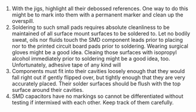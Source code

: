 1.  With the jigs, highlight all their debossed references.  One way to do this might be to mark into them with a permanent marker and clean up the overspill.
2.  Soldering to such small pads requires absolute cleanliness to be maintained of all surface mount surfaces to be soldered to.  Let no bodily sweat, oils nor fluids touch the SMD component leads prior to placing nor to the printed circuit board pads prior to soldering. Wearing surgical gloves might be a good idea.  Cleaing those surfaces with isopropyl alcohol immediately prior to soldering might be a good idea, too.  Unfortunately, adhesive tape of any kind will 
3.  Components must fit into their cavities loosely enough that they would fall right out if gently flipped over, but tightly enough that they are very accurately placed.  Their solder surfaces should be flush with the top surface around their cavities.
4.  SMD capacitors have no markings so cannot be differentiated without testing if intermixed with each other.  Keep track of them carefully.
